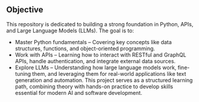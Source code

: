## Objective
This repository is dedicated to building a strong foundation in Python, APIs, and Large Language Models (LLMs). The goal is to:

- Master Python fundamentals – Covering key concepts like data structures, functions, and object-oriented programming.
- Work with APIs – Learning how to interact with RESTful and GraphQL APIs, handle authentication, and integrate external data sources.
- Explore LLMs – Understanding how large language models work, fine-tuning them, and leveraging them for real-world applications like text generation and automation.
This project serves as a structured learning path, combining theory with hands-on practice to develop skills essential for modern AI and software development.
